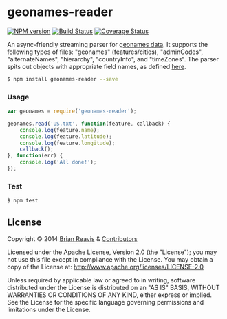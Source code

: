 # geonames-reader
[![NPM version](http://img.shields.io/npm/v/geonames-reader.svg?style=flat)](https://www.npmjs.org/package/geonames-reader)
[![Build Status](http://img.shields.io/travis/naturalatlas/geonames-reader/master.svg?style=flat)](https://travis-ci.org/naturalatlas/geonames-reader)
[![Coverage Status](http://img.shields.io/coveralls/naturalatlas/geonames-reader/master.svg?style=flat)](https://coveralls.io/r/naturalatlas/geonames-reader)

An async-friendly streaming parser for [geonames data](http://download.geonames.org/export/dump/). It supports the following types of files: "geonames" (features/cities), "adminCodes", "alternateNames", "hierarchy", "countryInfo", and "timeZones". The parser spits out objects with appropriate field names, as defined [here](lib/formatters.js).

```sh
$ npm install geonames-reader --save
```

### Usage

```js
var geonames = require('geonames-reader');

geonames.read('US.txt', function(feature, callback) {
    console.log(feature.name);
    console.log(feature.latitude);
    console.log(feature.longitude);
    callback();
}, function(err) {
    console.log('All done!');
});
```

### Test

```sh
$ npm test
```

## License

Copyright &copy; 2014 [Brian Reavis](https://github.com/brianreavis) & [Contributors](https://github.com/naturalatlas/geonames-reader/graphs/contributors)

Licensed under the Apache License, Version 2.0 (the "License"); you may not use this file except in compliance with the License. You may obtain a copy of the License at: http://www.apache.org/licenses/LICENSE-2.0

Unless required by applicable law or agreed to in writing, software distributed under the License is distributed on an "AS IS" BASIS, WITHOUT WARRANTIES OR CONDITIONS OF ANY KIND, either express or implied. See the License for the specific language governing permissions and limitations under the License.
